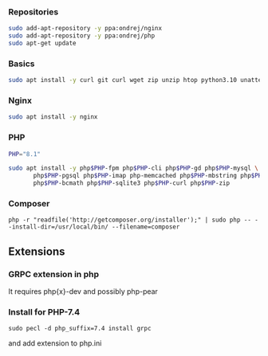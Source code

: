 ### Repositories
```bash
sudo add-apt-repository -y ppa:ondrej/nginx
sudo add-apt-repository -y ppa:ondrej/php
sudo apt-get update
```


### Basics

```bash
sudo apt install -y curl git curl wget zip unzip htop python3.10 unattended-upgrades
```

### Nginx
```bash
sudo apt install -y nginx
```
### PHP

```bash
PHP="8.1"

sudo apt install -y php$PHP-fpm php$PHP-cli php$PHP-gd php$PHP-mysql \
       php$PHP-pgsql php$PHP-imap php-memcached php$PHP-mbstring php$PHP-xml php$PHP-curl \
       php$PHP-bcmath php$PHP-sqlite3 php$PHP-curl php$PHP-zip
```

### Composer

```
php -r "readfile('http://getcomposer.org/installer');" | sudo php -- --install-dir=/usr/local/bin/ --filename=composer
```


## Extensions

### GRPC extension in php
It requires php{x}-dev and possibly php-pear

### Install for PHP-7.4
```
sudo pecl -d php_suffix=7.4 install grpc
```

and add extension to php.ini
